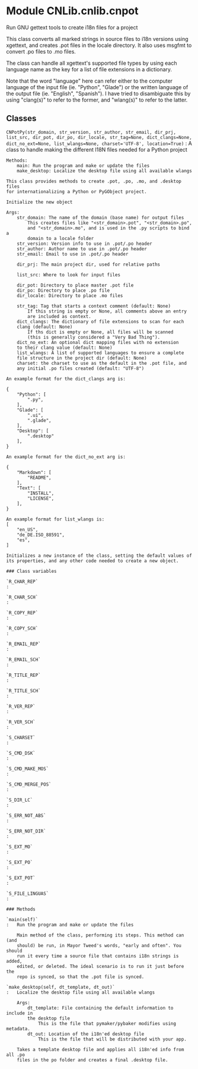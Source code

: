 Module CNLib.cnlib.cnpot
========================
Run GNU gettext tools to create i18n files for a project

This class converts all marked strings in source files to i18n versions using
xgettext, and creates .pot files in the locale directory. It also uses msgfmt
to convert .po files to .mo files.

The class can handle all xgettext's supported file types by using each language
name as the key for a list of file extensions in a dictionary.

Note that the word "language" here can refer either to the computer language of
the input file (ie. "Python", "Glade") or the written language of the output
file (ie. "English", "Spanish"). I have tried to disambiguate this by using
"clang(s)" to refer to the former, and "wlang(s)" to refer to the latter.

Classes
-------

`CNPotPy(str_domain, str_version, str_author, str_email, dir_prj, list_src, dir_pot, dir_po, dir_locale, str_tag=None, dict_clangs=None, dict_no_ext=None, list_wlangs=None, charset='UTF-8', location=True)`
:   A class to handle making the different I18N files needed for a Python
    project
    
    Methods:
        main: Run the program and make or update the files
        make_desktop: Localize the desktop file using all available wlangs
    
    This class provides methods to create .pot, .po, .mo, and .desktop files
    for internationalizing a Python or PyGObject project.
    
    Initialize the new object
    
    Args:
        str_domain: The name of the domain (base name) for output files
            This creates files like "<str_domain>.pot", "<str_domain>.po",
            and "<str_domain>.mo", and is used in the .py scripts to bind a
            domain to a locale folder
        str_version: Version info to use in .pot/.po header
        str_author: Author name to use in .pot/.po header
        str_email: Email to use in .pot/.po header
    
        dir_prj: The main project dir, used for relative paths
    
        list_src: Where to look for input files
    
        dir_pot: Directory to place master .pot file
        dir_po: Directory to place .po file
        dir_locale: Directory to place .mo files
    
        str_tag: Tag that starts a context comment (default: None)
            If this string is empty or None, all comments above an entry
            are included as context.
        dict_clangs: The dictionary of file extensions to scan for each
        clang (default: None)
            If ths dict is empty or None, all files will be scanned
            (this is generally considered a "Very Bad Thing").
        dict_no_ext: An optional dict mapping files with no extension
        to their clang value (default: None)
        list_wlangs: A list of supported languages to ensure a complete
        file structure in the project dir (default: None)
        charset: the charset to use as the default in the .pot file, and
        any initial .po files created (default: "UTF-8")
    
    An example format for the dict_clangs arg is:
    
    {
        "Python": [
            ".py",
        ],
        "Glade": [
            ".ui",
            ".glade",
        ],
        "Desktop": [
            ".desktop"
        ],
    }
    
    An example format for the dict_no_ext arg is:
    
    {
        "Markdown": [
            "README",
        ],
        "Text": [
            "INSTALL",
            "LICENSE",
        ],
    }
    
    An example format for list_wlangs is:
    [
        "en_US",
        "de_DE.ISO_88591",
        "es",
    ]
    
    Initializes a new instance of the class, setting the default values of
    its properties, and any other code needed to create a new object.

    ### Class variables

    `R_CHAR_REP`
    :

    `R_CHAR_SCH`
    :

    `R_COPY_REP`
    :

    `R_COPY_SCH`
    :

    `R_EMAIL_REP`
    :

    `R_EMAIL_SCH`
    :

    `R_TITLE_REP`
    :

    `R_TITLE_SCH`
    :

    `R_VER_REP`
    :

    `R_VER_SCH`
    :

    `S_CHARSET`
    :

    `S_CMD_DSK`
    :

    `S_CMD_MAKE_MOS`
    :

    `S_CMD_MERGE_POS`
    :

    `S_DIR_LC`
    :

    `S_ERR_NOT_ABS`
    :

    `S_ERR_NOT_DIR`
    :

    `S_EXT_MO`
    :

    `S_EXT_PO`
    :

    `S_EXT_POT`
    :

    `S_FILE_LINGUAS`
    :

    ### Methods

    `main(self)`
    :   Run the program and make or update the files
        
        Main method of the class, performing its steps. This method can (and
        should) be run, in Mayor Tweed's words, "early and often". You should
        run it every time a source file that contains i18n strings is added,
        edited, or deleted. The ideal scenario is to run it just before the
        repo is synced, so that the .pot file is synced.

    `make_desktop(self, dt_template, dt_out)`
    :   Localize the desktop file using all available wlangs
        
        Args:
            dt_template: File containing the default information to include in
            the desktop file
                This is the file that pymaker/pybaker modifies using metadata.
            dt_out: Location of the i18n'ed desktop file
                This is the file that will be distributed with your app.
        
        Takes a template desktop file and applies all i18n'ed info from all .po
        files in the po folder and creates a final .desktop file.